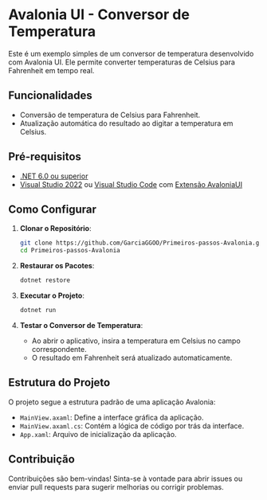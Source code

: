 # Avalonia UI - Conversor de Temperatura

Este é um exemplo simples de um conversor de temperatura desenvolvido com Avalonia UI. Ele permite converter temperaturas de Celsius para Fahrenheit em tempo real.

## Funcionalidades

- Conversão de temperatura de Celsius para Fahrenheit.
- Atualização automática do resultado ao digitar a temperatura em Celsius.

## Pré-requisitos

- [.NET 6.0 ou superior](https://dotnet.microsoft.com/download/dotnet)
- [Visual Studio 2022](https://visualstudio.microsoft.com/vs/) ou [Visual Studio Code](https://code.visualstudio.com/) com [Extensão AvaloniaUI](https://marketplace.visualstudio.com/items?itemName=AvaloniaTeam.AvaloniaforVisualStudioCode)

## Como Configurar

1. **Clonar o Repositório**:
    ```sh
    git clone https://github.com/GarciaGGOO/Primeiros-passos-Avalonia.git
    cd Primeiros-passos-Avalonia
    ```

2. **Restaurar os Pacotes**:
    ```sh
    dotnet restore
    ```

3. **Executar o Projeto**:
    ```sh
    dotnet run
    ```

4. **Testar o Conversor de Temperatura**:
    - Ao abrir o aplicativo, insira a temperatura em Celsius no campo correspondente.
    - O resultado em Fahrenheit será atualizado automaticamente.

## Estrutura do Projeto

O projeto segue a estrutura padrão de uma aplicação Avalonia:

- `MainView.axaml`: Define a interface gráfica da aplicação.
- `MainView.axaml.cs`: Contém a lógica de código por trás da interface.
- `App.xaml`: Arquivo de inicialização da aplicação.

## Contribuição

Contribuições são bem-vindas! Sinta-se à vontade para abrir issues ou enviar pull requests para sugerir melhorias ou corrigir problemas.
